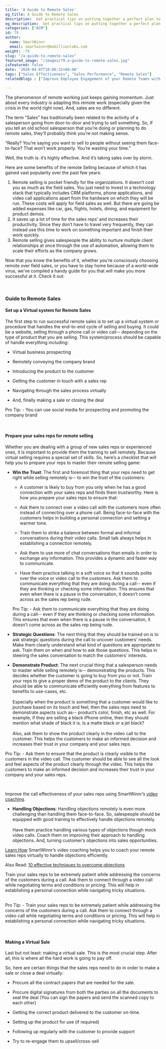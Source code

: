 ```yaml
---
title: 'A Guide to Remote Sales'
og_title: A Guide to Remote Sales
description:  Get practical tips on putting together a perfect plan to effectively run remote sales and equip your employees with the skills to sell remotely.
og_description:  Get practical tips on putting together a perfect plan to effectively run remote sales and equip your employees with the skills to sell remotely.
categories: ["ACM"]
id: 79
author:
  name: SmartWinnr
  email: smartwinnr@mobillionlabs.com
weight: -79
slug: "/a-guide-to-remote-sales"
featured_image: "/images/79.a-guide-to-remote-sales.jpg"
isFeatured: false
date: '2020-04-07T10:00:32+08:00'
tags: ["Sales Effectiveness", "Sales Performance", "Remote Sales"]
relatedBlogs : ["Improve Employee Engagement of your Remote Teams with Gamification", "How to Deliver Training to your Remote Sales Staff?", "How to Run the New Hire Onboarding Process Remotely?", "How to Improve B2B Sales Productivity During the Crisis?"]

---
```


The phenomenon of remote working just keeps gaining momentum. Just about every industry is adapting this remote work (especially given the crisis in the world right now). And, sales are no different.

The term “Sales” has traditionally been related to the activity of a salesperson going from door-to-door and trying to sell something. So, If you tell an old school salesperson that you’re doing or planning to do remote sales, they’ll probably think you’re not making sense.

“Really? You’re saying you want to sell to people without seeing them face-to-face? That won’t work properly. You’re wasting your time.”

Well, the truth is: it’s highly effective. And it’s taking sales over by storm.

Here are some benefits of the remote Selling because of which it has gained vast popularity over the past few years:

<div class="ml_special_div_blog">
  <div class="ml_special_div_blog_content ml-margin-top10">
    <ol>
      <li>Remote selling is <span class="ml_text_bold">pocket friendly</span> for the organizations. It doesn’t cost you as much as the field sales. You just need to invest in a technology stack that typically includes CRM platforms, phone applications, and video call applications apart from the hardware on which they will be run. These costs will apply for field sales as well. But there are going be added expenses like car, gas, flights, hotels, dining, and equipment for product demos.</li>
      <li>It saves up a lot of time for the sales reps’ and <span class="ml_text_bold">increases</span> their <span class="ml_text_bold">productivity</span>. Since they don’t have to travel very frequently, they can instead use this time to work on something important and finish their work quickly.</li>
      <li>Remote selling gives salespeople the ability to <span class="ml_text_bold">nurture multiple client relationships</span> at once through the use of automation, allowing them to scale their efforts as the company grows.</li>
    </ol>
  </div>
</div>

Now that you know the benefits of it, whether you’re consciously choosing remote over field sales, or you have to stay home because of a world-wide virus, we’ve compiled a handy guide for you that will make you more successful at it. Check it out:

<br>

### **Guide to Remote Sales**

#### **Set up a Virtual system for Remote Sales**

The first step to run successful remote sales is to set up a virtual system or procedure that handles the end-to-end cycle of selling and buying. It could be a website, selling through a phone call or video call-- depending on the type of product that you are selling. This system/process should be capable of handle everything including:

* Virtual business prospecting

* Remotely conveying the company brand

* Introducing the product to the customer

* Getting the customer in touch with a sales rep

* Navigating through the sales process virtually

* And, finally making a sale or closing the deal

<div class="ml_pro_tip">
  <p><span class="ml_text_bold">Pro Tip: </span> - You can use social media for prospecting and promoting the company brand </p>
</div>

<br>

#### **Prepare your sales reps for remote selling**

Whether you are dealing with a group of new sales reps or experienced ones, it is important to provide them the training to sell remotely. Because virtual selling requires a special set of skills. So, here’s a checklist that will help you to prepare your reps to master their remote selling game:

* **Win the Trust**: The first and foremost thing that your reps need to get right while selling remotely is-- to win the trust of the customers:  
  * A customer is likely to buy from you only when he has a good connection with your sales reps and finds them trustworthy. Here is how you prepare your sales reps to ensure that:
  
  * Ask them to connect over a video call with the customers more often instead of connecting over a phone call. Being face-to-face with the customers helps in building a personal connection and setting a warmer tone.

  * Train them to strike a balance between formal and informal conversations during their video calls. Small talk always helps in establishing a connection remotely.

  * Ask them to use more of chat conversations than emails in order to exchange any information. This provides a dynamic and faster way to communicate.

  * Have them practice talking in a soft voice so that it sounds polite over the voice or video call to the customers. Ask them to communicate everything that they are doing during a call-- even if they are thinking or checking some information. This ensures that even when there is a pause in the conversation, it doesn’t come across as the sales rep being rude.
  <div class="ml_pro_tip">
    <p><span class="ml_text_bold">Pro Tip: </span> - Ask them to communicate everything that they are doing during a call-- even if they are thinking or checking some information. This ensures that even when there is a pause in the conversation, it doesn’t come across as the sales rep being rude. </p>
  </div>

* **Strategic Questions**: The next thing that they should be trained on is to ask strategic questions during the call to uncover customers’ needs. Make them clearly understand what kind of questions are appropriate to ask. Train them on when and how to ask those questions. This helps in steering the sales conversation to match the customers’ interests.

* **Demonstrate Product**: The next crucial thing that a salesperson needs to master while selling remotely is-- demonstrating the products. This decides whether the customer is going to buy from you or not. Train your reps to give a proper demo of the product to the clients. They should be able to communicate efficiently everything from features to benefits to use-cases, etc. <br><br>
Especially when the product is something that a customer would like to purchase based on its touch and feel, then the sales reps need to demonstrate aspects such as-- product’s color, finish, etc as well. For example, if they are selling a black iPhone online, then they should mention what shade of black it is. Is a matte black or a jet black?<br><br>
Also, ask them to show the product clearly in the video call to the customer. This helps the customers to make an informed decision and increases their trust in your company and your sales reps. 
<div class="ml_pro_tip">
  <p><span class="ml_text_bold">Pro Tip: </span> - Ask them to ensure that the product is clearly visible to the customers in the video call. The customer should be able to see all the look and feel aspects of the product clearly through the video. This helps the customers to make an informed decision and increases their trust in your company and your sales reps. </p>
</div><br>
<p class="ml_text_italic">Improve the call effectiveness of your sales reps using SmartWinnr’s <a href="https://www.smartwinnr.com/post/10-effective-techniques-to-overcome-sales-objections/" target="_blank" class="ml-desc-text">video coaching</a>.</p>

* **Handling Objections**: Handling objections remotely is even more challenging than handling them face-to-face. So, salespeople should be equipped with good training to effectively handle objections remotely. <br><br>
Have them practice handling various types of objections though mock video calls. Coach them on improving their approach to handling objections. And, turning customer’s objections into sales opportunities.
<p class="ml_text_italic"><a href="https://www.smartwinnr.com/product/sales-coaching/" target="_blank" class="ml-desc-text">Learn How</a> SmartWinnr’s video coaching helps you to coach your remote sales reps virtually to handle objections efficiently.</p>
<p class="">Also Read: <a href="https://www.smartwinnr.com/post/10-effective-techniques-to-overcome-sales-objections/" target="_blank" class="">10 effective techniques to overcome objections</a></p>
Train your sales reps to be extremely patient while addressing the concerns of the customers during a call. Ask them to connect through a video call while negotiating terms and conditions or pricing. This will help in establishing a personal connection while navigating tricky situations.<br><br>
<div class="ml_pro_tip">
  <p><span class="ml_text_bold">Pro Tip: </span> - Train your sales reps to be extremely patient while addressing the concerns of the customers during a call. Ask them to connect through a video call while negotiating terms and conditions or pricing. This will help in establishing a personal connection while navigating tricky situations. </p>
</div>

<br>

#### **Making a Virtual Sale**

Last but not least: making a virtual sale. This is the most crucial step. After all, this is where all the hard work is going to pay off. 

So, here are certain things that the sales reps need to do in order to make a sale or close a deal virtually:


* Procure all the contract papers that are needed for the sale.

* Procure digital signatures from both the parties on all the documents to seal the deal (You can sign the papers and send the scanned copy to each other)

* Getting the correct product delivered to the customer on-time.

* Setting up the product for use (if required)

* Following up regularly with the customer to provide support 

* Try to re-engage them to upsell/cross-sell
